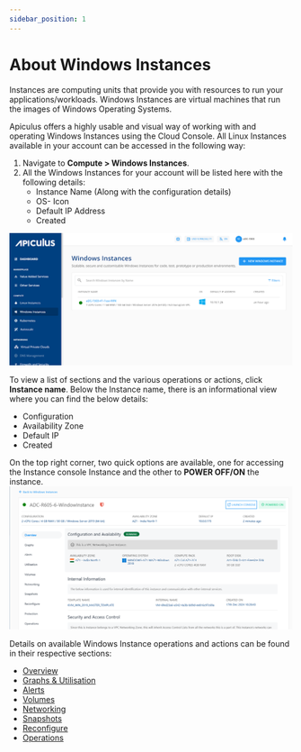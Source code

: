 ```yaml
---
sidebar_position: 1
---
```

# About Windows Instances

Instances are computing units that provide you with resources to run your applications/workloads. Windows Instances are virtual machines that run the images of Windows Operating Systems.

Apiculus offers a highly usable and visual way of working with and operating Windows Instances using the Cloud Console. All Linux Instances available in your account can be accessed in the following way:

1. Navigate to **Compute > Windows Instances**.
2. All the Windows Instances for your account will be listed here with the following details:
    - Instance Name (Along with the configuration details)
    - OS- Icon 
    - Default IP Address
    - Created

![Overview](img/Windows1.png)

 To view a list of sections and the various operations or actions, click **Instance name**. Below the Instance name, there is an informational view where you can find the below details:
- Configuration
- Availability Zone
- Default IP
- Created 

On the top right corner, two quick options are available, one for accessing the Instance console Instance and the other to **POWER OFF/ON** the instance.
![Windows Instance Overview](img/Windows2.png)

Details on available Windows Instance operations and actions can be found in their respective sections:
- [Overview](ViewingDetailsofWindowsInstances)
- [Graphs & Utilisation](ViewingGraphsandUtilisationofWindowsInstances)
- [Alerts](ConfiguringAlertsonWindowsInstances)
- [Volumes](VolumeManagementwithWindowsInstances)
- [Networking](NetworkingManagementonWindowsInstances)
- [Snapshots](WorkingwithWindowsInstanceSnapshots)
- [Reconfigure](ReconfiguringWindowsInstances)
- [Operations](WindowsInstanceOperations)





